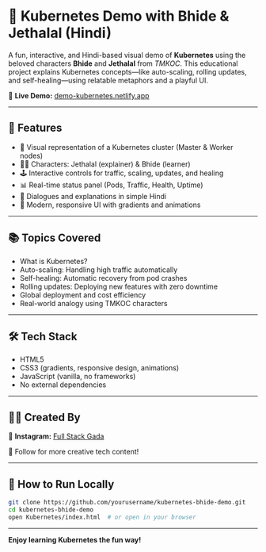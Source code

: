 # 🥒 Kubernetes Demo with Bhide & Jethalal (Hindi)

A fun, interactive, and Hindi-based visual demo of **Kubernetes** using the beloved characters **Bhide** and **Jethalal** from *TMKOC*. This educational project explains Kubernetes concepts—like auto-scaling, rolling updates, and self-healing—using relatable metaphors and a playful UI.

🔗 **Live Demo:** [demo-kubernetes.netlify.app](https://demo-kubernetes.netlify.app/)

---

## 🎯 Features

- 🏢 Visual representation of a Kubernetes cluster (Master & Worker nodes)
- 🧑‍💼 Characters: Jethalal (explainer) & Bhide (learner)
- 🕹️ Interactive controls for traffic, scaling, updates, and healing
- 📊 Real-time status panel (Pods, Traffic, Health, Uptime)
- 💬 Dialogues and explanations in simple Hindi
- 🌈 Modern, responsive UI with gradients and animations

---

## 📚 Topics Covered

- What is Kubernetes?
- Auto-scaling: Handling high traffic automatically
- Self-healing: Automatic recovery from pod crashes
- Rolling updates: Deploying new features with zero downtime
- Global deployment and cost efficiency
- Real-world analogy using TMKOC characters

---

## 🛠️ Tech Stack

- HTML5
- CSS3 (gradients, responsive design, animations)
- JavaScript (vanilla, no frameworks)
- No external dependencies

---

## 👨‍🎨 Created By

🔗 **Instagram:** [Full Stack Gada](https://www.instagram.com/fullstackgada/?next=%2F/)

🤝 Follow for more creative tech content!

---

## 🧪 How to Run Locally

```bash
git clone https://github.com/yourusername/kubernetes-bhide-demo.git
cd kubernetes-bhide-demo
open Kubernetes/index.html  # or open in your browser
```

---

**Enjoy learning Kubernetes the fun way!**
